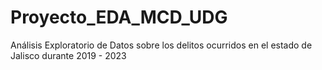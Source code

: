 # Proyecto_EDA_MCD_UDG
Análisis Exploratorio de Datos sobre los delitos ocurridos en el estado de Jalisco durante 2019 - 2023
